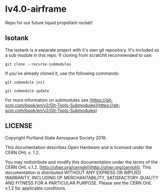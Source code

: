 # lv4.0-airframe
Repo for our future liquid propellant rocket!

## Isotank
The isotank is a separate project with it's own git repository. It's included as a sub module in this repo. If cloning from scratchit recommended to use:

`git clone --recurse-submodules`

If you've already cloned it, use the following commands:

`git submodule init`

`git submodule update`

For more information on submodules see [https://git-scm.com/book/en/v2/Git-Tools-Submodules](https://git-scm.com/book/en/v2/Git-Tools-Submodules)

## LICENSE

Copyright Portland State Aerospace Society 2018.

This documentation describes Open Hardware and is licensed under the CERN OHL v. 1.2.

You may redistribute and modify this documentation under the terms of the CERN OHL v.1.2. [http://ohwr.org/cernohl](http://ohwr.org/cernohl). This documentation is distributed WITHOUT ANY EXPRESS OR IMPLIED WARRANTY, INCLUDING OF MERCHANTABILITY, SATISFACTORY QUALITY AND FITNESS FOR A PARTICULAR PURPOSE. Please see the CERN OHL v.1.2 for applicable conditions.

